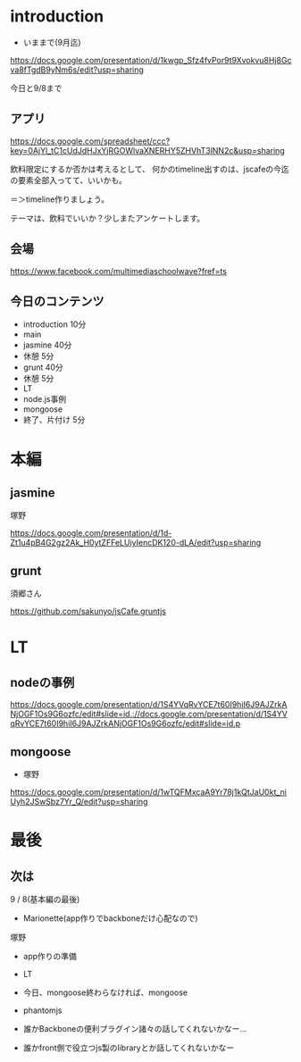 # introduction

- いままで(9月迄)

https://docs.google.com/presentation/d/1kwgp_Sfz4fvPor9t9Xvokvu8Hj8Gcva8fTgdB9yNm6s/edit?usp=sharing

今日と9/8まで

## アプリ

https://docs.google.com/spreadsheet/ccc?key=0AjYl_tC1cUdJdHJxYjRGOWlvaXNERHY5ZHVhT3lNN2c&usp=sharing

飲料限定にするか否かは考えるとして、 何かのtimeline出すのは、jscafeの今迄の要素全部入ってて、いいかも。

＝＞timeline作りましょう。

テーマは、飲料でいいか？少しまたアンケートします。


## 会場

https://www.facebook.com/multimediaschoolwave?fref=ts

## 今日のコンテンツ

- introduction 10分
- main
 - jasmine 40分
 - 休憩 5分
 - grunt 40分
 - 休憩 5分
- LT
 - node.js事例
 - mongoose
- 終了、片付け 5分

# 本編

## jasmine

塚野

https://docs.google.com/presentation/d/1d-Zt1u4pB4G2gz2Ak_H0ytZFFeLUiyIencDK120-dLA/edit?usp=sharing

## grunt

須郷さん

https://github.com/sakunyo/jsCafe.gruntjs

# LT

## nodeの事例

https://docs.google.com/presentation/d/1S4YVqRvYCE7t60I9hiI6J9AJZrkANjOGF1Os9G6ozfc/edit#slide=id.://docs.google.com/presentation/d/1S4YVqRvYCE7t60I9hiI6J9AJZrkANjOGF1Os9G6ozfc/edit#slide=id.p

## mongoose

- 塚野

https://docs.google.com/presentation/d/1wTQFMxcaA9Yr78j1kQtJaU0kt_niUyh2JSwSbz7Yr_Q/edit?usp=sharing

# 最後

## 次は

9 / 8(基本編の最後)

- Marionette(app作りでbackboneだけ心配なので)

塚野

- app作りの準備

- LT

 - 今日、mongoose終わらなければ、mongoose
 - phantomjs

 - 誰かBackboneの便利プラグイン諸々の話してくれないかなー...
 - 誰かfront側で役立つjs製のlibraryとか話してくれないかなー
